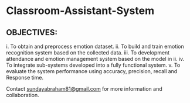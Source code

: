 # Classroom-Assistant-System 
## OBJECTIVES:
i.	To obtain and preprocess emotion dataset.
ii.	To build and train emotion recognition system based on the collected data.
iii.	To development attendance and emotion management system based on the model in ii.
iv.	To integrate sub-systems developed into a fully functional system.
v.	To evaluate the system performance using accuracy, precision, recall and Response time.

Contact sundayabraham81@gmail.com for more information and collaboration.
